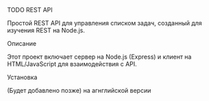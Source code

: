 TODO REST API

Простой REST API для управления списком задач, созданный для изучения REST на Node.js.

Описание

Этот проект включает сервер на Node.js (Express) и клиент на HTML/JavaScript для взаимодействия с API.

Установка

(Будет добавлено позже) на агнглийской версии